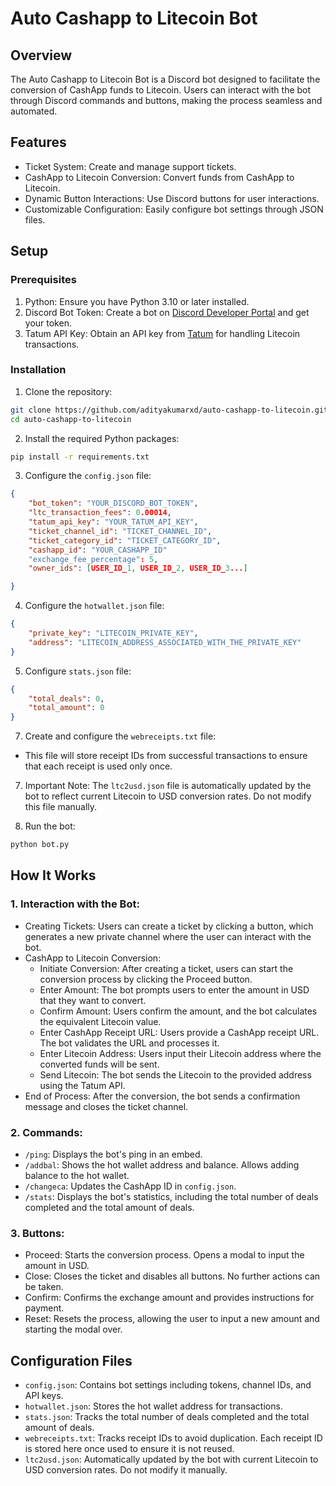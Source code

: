 # Auto Cashapp to Litecoin Bot

## Overview
The Auto Cashapp to Litecoin Bot is a Discord bot designed to facilitate the conversion of CashApp funds to Litecoin. Users can interact with the bot through Discord commands and buttons, making the process seamless and automated.

## Features
- Ticket System: Create and manage support tickets.
- CashApp to Litecoin Conversion: Convert funds from CashApp to Litecoin.
- Dynamic Button Interactions: Use Discord buttons for user interactions.
- Customizable Configuration: Easily configure bot settings through JSON files.

## Setup
### Prerequisites
1. Python: Ensure you have Python 3.10 or later installed.
2. Discord Bot Token: Create a bot on [Discord Developer Portal](https://discord.com/developers/applications) and get your token.
3. Tatum API Key: Obtain an API key from [Tatum](https://dashboard.tatum.io/) for handling Litecoin transactions.

### Installation
1. Clone the repository:
```bash
git clone https://github.com/adityakumarxd/auto-cashapp-to-litecoin.git
cd auto-cashapp-to-litecoin
```
2. Install the required Python packages:
```bash
pip install -r requirements.txt
```
3. Configure the `config.json` file:
```json
{
    "bot_token": "YOUR_DISCORD_BOT_TOKEN",
    "ltc_transaction_fees": 0.00014,
    "tatum_api_key": "YOUR_TATUM_API_KEY",
    "ticket_channel_id": "TICKET_CHANNEL_ID",
    "ticket_category_id": "TICKET_CATEGORY_ID",
    "cashapp_id": "YOUR_CASHAPP_ID"
    "exchange_fee_percentage": 5,
    "owner_ids": [USER_ID_1, USER_ID_2, USER_ID_3...]

}
```
4. Configure the `hotwallet.json` file:
```json
{
    "private_key": "LITECOIN_PRIVATE_KEY",
    "address": "LITECOIN_ADDRESS_ASSOCIATED_WITH_THE_PRIVATE_KEY"
}
```
5. Configure `stats.json` file:
```json
{
    "total_deals": 0,
    "total_amount": 0
}
```
7. Create and configure the `webreceipts.txt` file:
- This file will store receipt IDs from successful transactions to ensure that each receipt is used only once.

7. Important Note: The `ltc2usd.json` file is automatically updated by the bot to reflect current Litecoin to USD conversion rates. Do not modify this file manually.

8. Run the bot:

```bash
python bot.py
```

## How It Works
### 1. Interaction with the Bot:

- Creating Tickets: Users can create a ticket by clicking a button, which generates a new private channel where the user can interact with the bot.
- CashApp to Litecoin Conversion:
    - Initiate Conversion: After creating a ticket, users can start the conversion process by clicking the Proceed button.
    - Enter Amount: The bot prompts users to enter the amount in USD that they want to convert.
    - Confirm Amount: Users confirm the amount, and the bot calculates the equivalent Litecoin value.
    - Enter CashApp Receipt URL: Users provide a CashApp receipt URL. The bot validates the URL and processes it.
    - Enter Litecoin Address: Users input their Litecoin address where the converted funds will be sent.
    - Send Litecoin: The bot sends the Litecoin to the provided address using the Tatum API.
- End of Process: After the conversion, the bot sends a confirmation message and closes the ticket channel.

### 2. Commands:
- `/ping`: Displays the bot's ping in an embed.
- `/addbal`: Shows the hot wallet address and balance. Allows adding balance to the hot wallet.
- `/changeca`: Updates the CashApp ID in `config.json`.
- `/stats`: Displays the bot's statistics, including the total number of deals completed and the total amount of deals.

### 3. Buttons:
- Proceed: Starts the conversion process. Opens a modal to input the amount in USD.
- Close: Closes the ticket and disables all buttons. No further actions can be taken.
- Confirm: Confirms the exchange amount and provides instructions for payment.
- Reset: Resets the process, allowing the user to input a new amount and starting the modal over.

## Configuration Files
- `config.json`: Contains bot settings including tokens, channel IDs, and API keys.
- `hotwallet.json`: Stores the hot wallet address for transactions.
- `stats.json`: Tracks the total number of deals completed and the total amount of deals.
- `webreceipts.txt`: Tracks receipt IDs to avoid duplication. Each receipt ID is stored here once used to ensure it is not reused.
- `ltc2usd.json`: Automatically updated by the bot with current Litecoin to USD conversion rates. Do not modify it manually.

